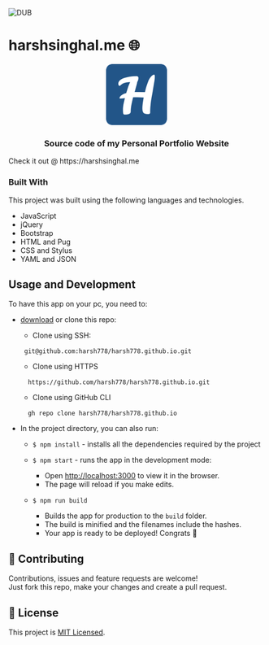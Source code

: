 ![DUB](https://img.shields.io/dub/l/vibe-d?label=License)
# harshsinghal.me 🌐 
<p align="center">
    <img src="Images/Favicons/144x144.png" alt="Logo" width="120" height="120">
  </p>
<h3 align="center">Source code of my Personal Portfolio Website</h3>
Check it out @ https://harshsinghal.me

### Built With
This project was built using the following languages and technologies.

* JavaScript
* jQuery
* Bootstrap
* HTML and Pug
* CSS and Stylus
* YAML and JSON

## Usage and Development

To have this app on your pc, you need to:
* [download](https://github.com/harsh778/harsh778.github.io/archive/master.zip) or clone this repo:
  - Clone using SSH:
  ```
   git@github.com:harsh778/harsh778.github.io.git
  ```
  - Clone using HTTPS
  ```
    https://github.com/harsh778/harsh778.github.io.git
  ```
  - Clone using GitHub CLI
  ```
    gh repo clone harsh778/harsh778.github.io
  ```
* In the project directory, you can also run:

  - `$ npm install` - installs all the dependencies required by the project
  - `$ npm start` - runs the app in the development mode:
    - Open [http://localhost:3000](http://localhost:3000) to view it in the browser.
    - The page will reload if you make edits.

  - `$ npm run build`
    - Builds the app for production to the `build` folder.
    - The build is minified and the filenames include the hashes.
    - Your app is ready to be deployed! Congrats 🎉
    
## :handshake: Contributing
Contributions, issues and feature requests are welcome! <br> Just fork this repo, make your changes and create a pull request. 

## 📝 License

This project is <a href="https://github.com/harsh778/harsh778.github.io/blob/master/LICENSE">MIT Licensed</a>.
